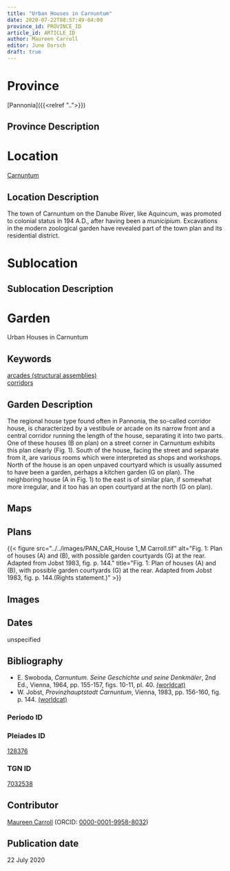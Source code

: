 ```yaml
---
title: "Urban Houses in Carnuntum"
date: 2020-07-22T08:57:49-04:00
province_id: PROVINCE_ID
article_id: ARTICLE_ID
author: Maureen Carroll
editor: June Dorsch
draft: true
---
```


# Province

[Pannonia]({{<relref "..">}}) 

## Province Description

<!-- DESCRIPTION -->


# Location

[Carnuntum](https://pleiades.stoa.org/places/128376)

## Location Description

The town of Carnuntum on the Danube River, like Aquincum, was promoted to colonial status in 194 A.D., after having been a *municipium*. Excavations in the modern zoological garden have revealed part of the town plan and its residential district.

# Sublocation

<!--
[AREA WITHIN LOCATION, LIKE “PALATINE HILL”](GEOREFERENCE LINK)
A sublocation is any area larger than an individual garden, but located within a location. I would always try to include a link to a controlled vocabulary here if possible. This ID may well be different from the Garden ID, e.g., Pompeii versus a Garden in one of the houses which has its own Pleiades ID.
-->

## Sublocation Description

<!-- DESCRIPTION -->

# Garden

Urban Houses in Carnuntum

## Keywords

[arcades (structural assemblies)](http://vocab.getty.edu/page/aat/300002580)    
[corridors](http://vocab.getty.edu/page/aat/300004294)

## Garden Description

The regional house type found often in Pannonia, the so-called corridor house, is characterized by a vestibule or arcade on its narrow front and a central corridor running the length of the house, separating it into two parts. One of these houses (B on plan) on a street corner in Carnuntum exhibits this plan clearly (Fig. 1). South of the house, facing the street and separate from it, are various rooms which were interpreted as shops and workshops. North of the house is an open unpaved courtyard which is usually assumed to have been a garden, perhaps a kitchen garden (G on plan). The neighboring house (A in Fig. 1) to the east is of similar plan, if somewhat more irregular, and it too has an open courtyard at the north (G on plan).

## Maps


## Plans

{{< figure src="../../images/PAN_CAR_House 1_M Carroll.tif" alt="Fig. 1: Plan of houses (A) and (B), with possible garden courtyards (G) at the rear. Adapted from Jobst 1983, fig. p. 144." title="Fig. 1: Plan of houses (A) and (B), with possible garden courtyards (G) at the rear. Adapted from Jobst 1983, fig. p. 144.(Rights statement.)" >}}

## Images


## Dates

unspecified

## Bibliography

* E. Swoboda, *Carnuntum. Seine Geschichte und seine Denkmäler*, 2nd Ed., Vienna, 1964, pp. 155-157, figs. 10-11, pl. 40. [(worldcat)](http://www.worldcat.org/oclc/223422804)
* W. Jobst, *Provinzhauptstadt Carnuntum*, Vienna, 1983, pp. 156-160, fig. p. 144. [(worldcat)](http://www.worldcat.org/oclc/251349102)

### Periodo ID

<!-- [PERIODO_ID](https://pleiades.stoa.org/places/PLEIADES_ID) -->

### Pleiades ID

[128376](https://pleiades.stoa.org/places/128376)

### TGN ID

[7032538](http://vocab.getty.edu/page/tgn/7032538)

## Contributor

[Maureen Carroll](https://www.sheffield.ac.uk/archaeology/our-people/academic-staff/maureen-carroll) (ORCID: [0000-0001-9958-8032](https://orcid.org/0000-0001-9958-8032))

## Publication date

22 July 2020

